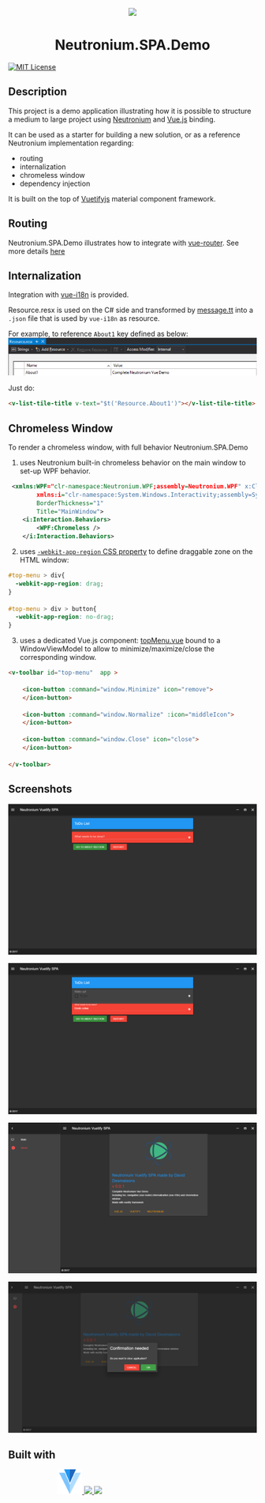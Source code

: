 <p align="center"><img width="100" src="https://raw.githubusercontent.com/NeutroniumCore/neutronium-vue/master/template/src/assets/logo.png"></p>
<h1 align="center">Neutronium.SPA.Demo</h1>


[![MIT License](https://img.shields.io/github/license/NeutroniumCore/Neutronium.SPA.Demo.svg)](https://github.com/NeutroniumCore/Neutronium.SPA.Demo/blob/master/LICENSE)

## Description

This project is a demo application illustrating how it is possible to structure a medium to large project using [Neutronium](https://github.com/NeutroniumCore/Neutronium) and [Vue.js](https://vuejs.org) binding.

It can be used as a starter for building a new solution, or as a reference Neutronium implementation regarding:
* routing
* internalization
* chromeless window
* dependency injection

It is built on the top of [Vuetifyjs](https://vuetifyjs.com) material component framework.


## Routing

Neutronium.SPA.Demo illustrates how to integrate with [vue-router](https://router.vuejs.org/en/).
See more details [here](./Documentation/Routing.md)

## Internalization

Integration with [vue-i18n](https://kazupon.github.io/vue-i18n/en/) is provided.


Resource.resx is used on the C# side and transformed by [message.tt](./Neutronium.SPA.Demo/View/Main/src/message.tt) into a `.json` file that is used by `vue-i18n` as resource.<br>

For example, to reference `About1` key defined as below:
<img src="./Screenshots/resource.png"><br>

Just do:

```HTML
<v-list-tile-title v-text="$t('Resource.About1')"></v-list-tile-title>
```

## Chromeless Window

To render a chromeless window, with full behavior Neutronium.SPA.Demo 
1) uses Neutronium built-in chromeless behavior on the main window to set-up WPF behavior.

```XML
 <xmlns:WPF="clr-namespace:Neutronium.WPF;assembly=Neutronium.WPF" x:Class="Neutronium.SPA.Demo.MainWindow"
        xmlns:i="clr-namespace:System.Windows.Interactivity;assembly=System.Windows.Interactivity"
        BorderThickness="1"
        Title="MainWindow">
    <i:Interaction.Behaviors>
        <WPF:Chromeless />
    </i:Interaction.Behaviors>
```
2) uses [`-webkit-app-region` CSS property](https://developer.chrome.com/apps/app_window) to define draggable zone on the HTML window:

```CSS
#top-menu > div{
  -webkit-app-region: drag;
}

#top-menu > div > button{
  -webkit-app-region: no-drag;
}
```

3) uses a dedicated Vue.js component: [topMenu.vue](./Neutronium.SPA.Demo/View/Main/src/components/topMenu.vue) bound to a WindowViewModel to allow to minimize/maximize/close the corresponding window.

```HTML
<v-toolbar id="top-menu"  app >

    <icon-button :command="window.Minimize" icon="remove">
    </icon-button>

    <icon-button :command="window.Normalize" :icon="middleIcon">
    </icon-button>

    <icon-button :command="window.Close" icon="close">
    </icon-button>

</v-toolbar>
```

## Screenshots

<img src="./Screenshots/Screenshot1.png"><br>

<img src="./Screenshots/Screenshot2.png"><br>

<img src="./Screenshots/Screenshot3.png"><br>

<img src="./Screenshots/Screenshot5.png"><br>


## Built with

<p style="margin-left:100px;" align="">
<a href="https://vuetifyjs.com">
<img src="./Neutronium.SPA.Demo/View/Main/src/assets/v.png" height="50px">
</a>
<a href="https://github.com/NeutroniumCore/Neutronium">
<img src="https://raw.githubusercontent.com/NeutroniumCore/neutronium-vue/master/template/src/assets/logo.png" height="50px">
</a>
<a href="https://vuejs.org">
<img src="https://vuejs.org/images/logo.png" height="50px">
</a>
</p>




